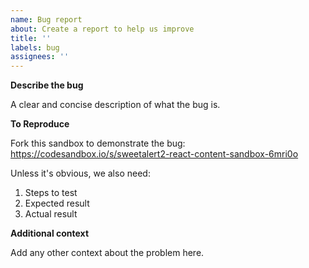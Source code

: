 ```yaml
---
name: Bug report
about: Create a report to help us improve
title: ''
labels: bug
assignees: ''
---
```


**Describe the bug**

A clear and concise description of what the bug is.

**To Reproduce**

Fork this sandbox to demonstrate the bug: https://codesandbox.io/s/sweetalert2-react-content-sandbox-6mri0o

Unless it's obvious, we also need:

1. Steps to test
2. Expected result
3. Actual result

**Additional context**

Add any other context about the problem here.
